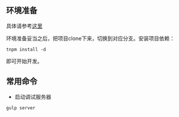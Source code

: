 ## 环境准备

具体请参考[这里](http://ux.alibaba.net/products/nowa.html)

环境准备妥当之后，把项目clone下来，切换到对应分支。安装项目依赖：

```
tnpm install -d
```

即可开始开发。

## 常用命令

- 启动调试服务器

```
gulp server
```